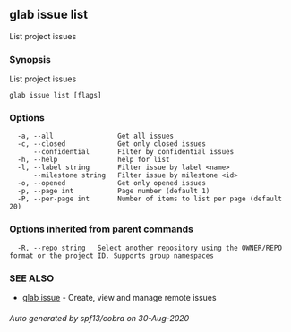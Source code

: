 ## glab issue list

List project issues

### Synopsis

List project issues

```
glab issue list [flags]
```

### Options

```
  -a, --all                Get all issues
  -c, --closed             Get only closed issues
      --confidential       Filter by confidential issues
  -h, --help               help for list
  -l, --label string       Filter issue by label <name>
      --milestone string   Filter issue by milestone <id>
  -o, --opened             Get only opened issues
  -p, --page int           Page number (default 1)
  -P, --per-page int       Number of items to list per page (default 20)
```

### Options inherited from parent commands

```
  -R, --repo string   Select another repository using the OWNER/REPO format or the project ID. Supports group namespaces
```

### SEE ALSO

* [glab issue](glab_issue.md)	 - Create, view and manage remote issues

###### Auto generated by spf13/cobra on 30-Aug-2020
